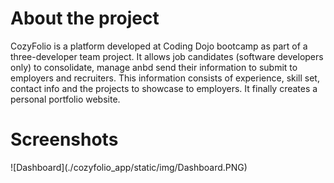 <h1>About the project</h1>
CozyFolio is a platform developed at Coding Dojo bootcamp as part of a three-developer team project. It allows job candidates (software developers only) to consolidate, manage anbd send their information  to submit to employers and recruiters. This information consists of experience, skill set, contact info and the projects to showcase to employers. It finally creates a personal portfolio website.
<h1>Screenshots</h1>
![Dashboard](./cozyfolio_app/static/img/Dashboard.PNG)
